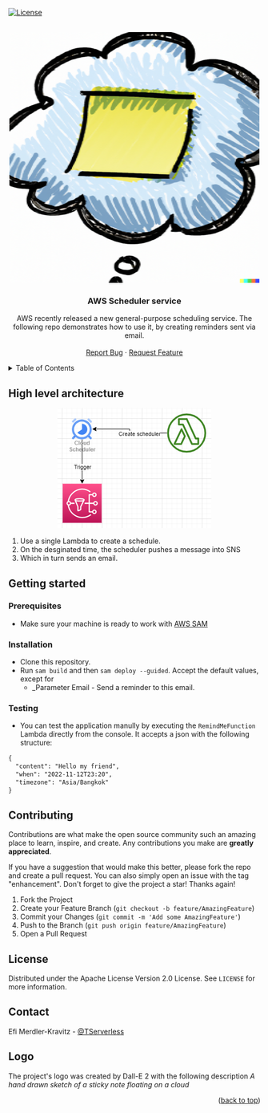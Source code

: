 [![License](https://img.shields.io/badge/License-Apache_2.0-blue.svg)](https://opensource.org/licenses/Apache-2.0)

<!-- PROJECT LOGO -->
<br />
<div align="center">
    <img src="images/logo-500.png" alt="A hand drawn sketch of a sticky note floating on a cloud">

<h3 align="center">AWS Scheduler service</h3>

  <p align="center">
    AWS recently released a new general-purpose scheduling service. The following repo demonstrates how to use it, by creating reminders sent via email.
    <br />
    <br />
    <a href="https://github.com/aws-hebrew-book/reminders/issues">Report Bug</a>
    ·
    <a href="https://github.com/aws-hebrew-book/reminders/issues">Request Feature</a>
  </p>
</div>


<!-- TABLE OF CONTENTS -->
<details>
  <summary>Table of Contents</summary>
  <ol>
    <li>
      <a href="#high-level-architecture">High level architecture</a>
    </li>
    <li>
      <a href="#getting-started">Getting Started</a>
      <ul>
        <li><a href="#prerequisites">Prerequisites</a></li>
        <li><a href="#installation">Installation</a></li>
        <li><a href="#testing">Testing</a></li>
      </ul>
    </li>
    <li><a href="#contributing">Contributing</a></li>
    <li><a href="#license">License</a></li>
    <li><a href="#contact">Contact</a></li>
    <li><a href="#logo">Logo</a></li>
  </ol>
</details>


## High level architecture

<div align="center">
    <img src="images/scheduler.png" alt="Architecture diagram">
</div>

1. Use a single Lambda to create a schedule.
2. On the desginated time, the scheduler pushes a message into SNS
3. Which in turn sends an email.


## Getting started
### Prerequisites
* Make sure your machine is ready to work with [AWS SAM](https://aws.amazon.com/serverless/sam/)

### Installation
* Clone this repository.
* Run `sam build` and then `sam deploy --guided`. Accept the default values, except for 
    * _Parameter Email - Send a reminder to this email. 


### Testing
* You can test the application manully by executing the `RemindMeFunction` Lambda directly from the console. It accepts a json with the following structure:
```
{
  "content": "Hello my friend",
  "when": "2022-11-12T23:20",
  "timezone": "Asia/Bangkok"
}
```

## Contributing

Contributions are what make the open source community such an amazing place to learn, inspire, and create. Any contributions you make are **greatly appreciated**.

If you have a suggestion that would make this better, please fork the repo and create a pull request. You can also simply open an issue with the tag "enhancement".
Don't forget to give the project a star! Thanks again!

1. Fork the Project
2. Create your Feature Branch (`git checkout -b feature/AmazingFeature`)
3. Commit your Changes (`git commit -m 'Add some AmazingFeature'`)
4. Push to the Branch (`git push origin feature/AmazingFeature`)
5. Open a Pull Request


<!-- LICENSE -->
## License

Distributed under the Apache License Version 2.0 License. See `LICENSE` for more information.

<!-- CONTACT -->
## Contact

Efi Merdler-Kravitz - [@TServerless](https://twitter.com/TServerless)



## Logo
The project's logo was created by Dall-E 2 with the following description _A hand drawn sketch of a sticky note floating on a cloud_


<p align="right">(<a href="#readme-top">back to top</a>)</p>
